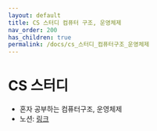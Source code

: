 ```yaml
---
layout: default
title: CS 스터디 컴퓨터 구조, 운영체제
nav_order: 200
has_children: true
permalink: /docs/cs_스터디_컴퓨터구조_운영체제
---
```


# CS 스터디

- 혼자 공부하는 컴퓨터구조, 운영체제
- 노션: [링크](https://www.notion.so/a6c0516ca3344261bc4a72b9a0b30b2f?v=26f7624d59ba4133a1910cb4939b2206)
